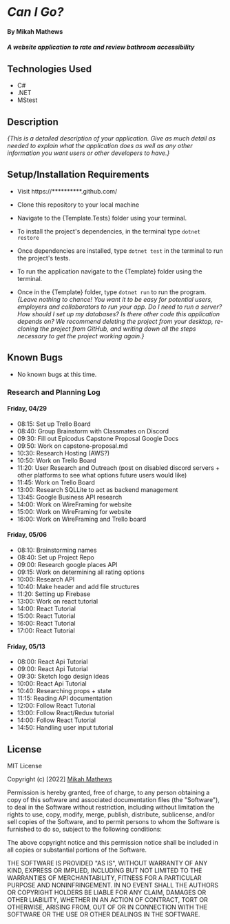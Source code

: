 # _Can I Go?_

#### By Mikah Mathews

#### _A website application to rate and review bathroom accessibility_

## Technologies Used
* C#
* .NET
* MStest

## Description

_{This is a detailed description of your application. Give as much detail as needed to explain what the application does as well as any other information you want users or other developers to have.}_

## Setup/Installation Requirements

* Visit https://**********.github.com/

* Clone this repository to your local machine
* Navigate to the {Template.Tests} folder using your terminal.
* To install the project's dependencies, in the terminal type ```dotnet restore```
* Once dependencies are installed, type ```dotnet test``` in the terminal to run the project's tests.
* To run the application navigate to the {Template} folder using the terminal.
* Once in the {Template} folder, type ```dotnet run``` to run the program.
_{Leave nothing to chance! You want it to be easy for potential users, employers and collaborators to run your app. Do I need to run a server? How should I set up my databases? Is there other code this application depends on? We recommend deleting the project from your desktop, re-cloning the project from GitHub, and writing down all the steps necessary to get the project working again.}_

## Known Bugs

* No known bugs at this time.

### Research and Planning Log
#### Friday, 04/29
* 08:15: Set up Trello Board
* 08:40: Group Brainstorm with Classmates on Discord
* 09:30: Fill out Epicodus Capstone Proposal Google Docs
* 09:50: Work on capstone-proposal.md
* 10:30: Research Hosting (AWS?)
* 10:50: Work on Trello Board
* 11:20: User Research and Outreach (post on disabled discord servers + other platforms to see what options future users would like)
* 11:45: Work on Trello Board
* 13:00: Research SQLLite to act as backend management
* 13:45: Google Business API research
* 14:00: Work on WireFraming for website
* 15:00: Work on WireFraming for website
* 16:00: Work on WireFraming and Trello board

#### Friday, 05/06
* 08:10: Brainstorming names
* 08:40: Set up Project Repo
* 09:00: Research google places API
* 09:15: Work on determining all rating options
* 10:00: Research API
* 10:40: Make header and add file structures
* 11:20: Setting up Firebase
* 13:00: Work on react tutorial
* 14:00: React Tutorial
* 15:00: React Tutorial
* 16:00: React Tutorial
* 17:00: React Tutorial

#### Friday, 05/13
* 08:00: React Api Tutorial
* 09:00: React Api Tutorial
* 09:30: Sketch logo design ideas
* 10:00: React Api Tutorial
* 10:40: Researching props + state
* 11:15: Reading API documentation
* 12:00: Follow React Tutorial
* 13:00: Follow React/Redux tutorial
* 14:00: Follow React Tutorial
* 14:50: Handling user input tutorial


## License

MIT License

Copyright (c) [2022] [Mikah Mathews](https://github.com/mikah-mathews)

Permission is hereby granted, free of charge, to any person obtaining a copy
of this software and associated documentation files (the "Software"), to deal
in the Software without restriction, including without limitation the rights
to use, copy, modify, merge, publish, distribute, sublicense, and/or sell
copies of the Software, and to permit persons to whom the Software is
furnished to do so, subject to the following conditions:

The above copyright notice and this permission notice shall be included in all
copies or substantial portions of the Software.

THE SOFTWARE IS PROVIDED "AS IS", WITHOUT WARRANTY OF ANY KIND, EXPRESS OR
IMPLIED, INCLUDING BUT NOT LIMITED TO THE WARRANTIES OF MERCHANTABILITY,
FITNESS FOR A PARTICULAR PURPOSE AND NONINFRINGEMENT. IN NO EVENT SHALL THE
AUTHORS OR COPYRIGHT HOLDERS BE LIABLE FOR ANY CLAIM, DAMAGES OR OTHER
LIABILITY, WHETHER IN AN ACTION OF CONTRACT, TORT OR OTHERWISE, ARISING FROM,
OUT OF OR IN CONNECTION WITH THE SOFTWARE OR THE USE OR OTHER DEALINGS IN THE
SOFTWARE.